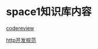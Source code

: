 # space1知识库内容

[codereview](https://playdogxxsp.github.io/mkdocs-yuanli/space1/codeview/)

[http开发规范](https://playdogxxsp.github.io/mkdocs-yuanli/space1/http%E5%BC%80%E5%8F%91%E8%A7%84%E8%8C%83/)